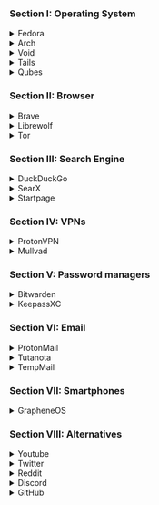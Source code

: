 ### Section I: Operating System
<details>
<summary>Fedora</summary>
<br>
Fedora is the best operating system choice for those who want an easy-to-use but secure desktop. Fedora adopts new technology such as Wayland into their operating system which keeps it modern and up to date. They also use vanilla GNOME, so while it won't be as lightweight as a plain WM, it's definitely better than the bloated version of GNOME that Ubuntu has.
</details>
<details>
<summary>Arch</summary>
<br>
Arch Linux is a DIY OS. You can get it with nothing but the essentials, and then install whatever WM/DE you want. The biggest benefit to using Arch is the AUR, which is a package manager in which anyone can upload their programs. It's also a rolling release distro meaning you'll have patches for vulnerabilities as soon as they're released.
</details>
<details>
<summary>Void</summary>
<br>
Void is a lot like Arch in the sense that it's an extremely minimal and lightweight distribution. There are, however, two key differences. Void uses runit instead of systemd and musl instead of glibc. Both of these alternatives are much better than the original and offer a great advantage over Arch in terms of security. You do sacrifice some of the convienience you get with Arch, but it's still a great option.
</details>
<details>
<summary>Tails</summary>
<br>
Tails is a live operating system meant to be stored on a thumb drive. It routes all of your traffic through Tor, anonymizing your activity. It's not recommended to daily drive Tails, but it's a decent choice if you're doing something that requires heightened privacy. I recommend using Etcher (https://www.balena.io/etcher/) for making your live USB.
</details>
<details>
<summary>Qubes</summary>
<br>
Qubes is the best option here in terms of security. It offers features like virtualization for all apps, advanced trust control, and more. It has an extremely steep learning curve and, like Tails, is not recommended for daily usage. But if you really want to commit to your digital safety Qubes is something you should look into.
</details>

### Section II: Browser
<details>
<summary>Brave</summary>
<br>
Brave is the browser I'd recommend to normies. Brave is based on Chromium, which means it comes with the same great sandboxing and site isolation that Chrome has. There's also built-in ad blocking, tracker blocking, and privacy features. The biggest downside to using Brave is the fact that it's based on Google's code. Even thought it's not necessarily risky, getting away from big tech is something that everyone should strive for. But if you don't really care about that this is your best option. 
</details>
<details>
<summary>Librewolf</summary>
<br>
Librwolf is based on Firefox, another mainstream browser. Firefox comes with some security issues (Like fingerprinting) but Librewolf aims to solve that. It's a fork of Firefox that has uBlock (Ad/Content blocker), fingerprint obfuscation, HTTPS-Only mode, etc. Because it's based on Firefox it's a good browser if you want to get away from big tech.
</details>
<details>
<summary>Tor</summary>
<br>
Tor stands for "The Onion Router." It's called this because Tor routes your traffic over 3 "nodes," protecting your identity with layers like an onion. Each of these nodes further obfuscates your computer's request, and anonymyzes you. The Tor browser is the absolute best browser for anonymity. Modifying Tor will change your fingerprint and make you stand out though, so beware.
</details>

### Section III: Search Engine
<details>
<summary>DuckDuckGo</summary>
<br>
DDG (DuckDuckGo) is the most popular private alternative to Google Search. It pulls results from a pool of browsers (Mostly Bing) for you in a secure manner. It's extremely easy to transition to this engine from Google and doesn't have the tracking or ads that others may have.
</details>
<details>
<summary>SearX</summary>
<br>
For most search engines, we just have to trust the company when they say that they aren't collecting any of our information. We can have a general idea of what's happening behind the scenes, but we never really know. But SearX is different. SearX can be modified to pull results from whatever search engines you want, to remove trackers from the URLs, to pull information from GitHub. It can also be self hosted, meaning that there's multiple instances each with their own pros and con.s
</details>
<details>
<summary>Startpage</summary>
<br>
Startpage gets its results from Google. If you like Google results and don't want to make a big change then Startpage will be the option for you. It retrieves information from Google in a secure manner without giving away your IP/data/etc. The problem with Startpage is that Google censors and controls its results, so you won't get the most accurate sites.
</details>

### Section IV: VPNs
<details>
<summary>ProtonVPN</summary>
<br>
Proton is a free, privacy-respecting company based in Switzerland. They offer a number of services (VPNs, email, cloud storage) and they're a generally well-trusted company in the field. Their VPN is the only good free VPN out there.
</details>
<details>
<summary>Mullvad</summary>
<br>
Mullvad is a paid VPN that can be purchased with cryptocurrency. Mullvad has a strict no-logs policy and follows the idea of "privacy is a human right." Being a paid VPN makes it much more trustworthy, since they're less inclined to collect and sell your data. If you can spare the money Mullvad is the way to go.
</details>

### Section V: Password managers
<details>
<summary>Bitwarden</summary>
<br>
Bitwarden is a cloud-based password manager. This means that your passwords will be synced across devices and can be accessed from your browser as well as desktop applications. It's free and open source software, and while it's not as good of a choice as KeepassXC, it's pretty good. The obvious problem with this is that if it gets hacked your passwords may be exposed.
</details>
<details>
<summary>KeepassXC</summary>
<br>
KeepassXC is an offline password manager that stores your data in an encrypted, local database. You can easily put this database on an encrypted USB drive for more protection and portability. It will cost you a bit of convinience (Since you won't be able to access your passwords unless you have it on you), but you gain a lot of security.
</details>

### Section VI: Email
<details>
<summary>ProtonMail</summary>
<br>
As I mentioned before, Proton is a company whose whole philosophy is privacy and security. ProtonMail offers E2EE, 0 data collection, and peace of mind that your personal information is safe. In fact, you don't even need a phone number to sign up for this service. It's more widely used that Tutanota (Your other option when it comes to email), and can be used both as an email and a VPN service.
</details>
<details>
<summary>Tutanota</summary>
<br>
Tutanota is another privacy-respecting email service. They also offer E2EE, a good privacy policy, etc. but there's one major downside to Tutanota - they don't allow you to contact users from external providers. They do this to protect you, but it can be quite inconvinient at times.
</details>
<details>
<summary>TempMail</summary>
<br>
While Proton and Tutanota are meant to be used for long-term email addresses, TempMail allows for you to have quick, temporary emails. It's good to use whenever a website requires an email to use, or when you need to make a throwaway account. You'll save yourself from a lot of junk mail, and you might find yourself using it a lot more than you expected.
</details>

### Section VII: Smartphones
<details>
<summary>GrapheneOS</summary>
<br>
The two major mobile operating systems are iOS and Android. Even though Google adds a lot of spyware to their mobile devices, Android is actual open source at its core. Because of this, FOSS enthusiasts forked it and created GrapheneOS (Aka GOS). GrapheneOS is a de-Googled Android that provides some amazing features such as sandboxing, F-Droid appstore, and more. I recommend you take a look at https://grapheneos.org/features, and maybe watch a few Youtube videos on the subject. 
</details>

### Section VIII: Alternatives
<details>
<summary>Youtube</summary>
<br>
https://yewtu.be - https://odysee.com - https://freetubeapp.io
</details>
<details>
<summary>Twitter</summary>
<br>
https://nitter.net - https://mastodon.social
</details>
<details>
<summary>Reddit</summary>
<br>
https://teddit.com - https://libredd.it - https://lobste.rs
</details>
<details>
<summary>Discord</summary>
<br>
https://matrix.org - https://xmpp.org - https://signal.org
</details>
<details>
<summary>GitHub</summary>
<br>
https://gitlab.com - https://codeberg.org - https://bitbucket.org/
</details>
